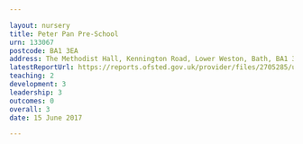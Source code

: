 ```yaml
---

layout: nursery
title: Peter Pan Pre-School
urn: 133067
postcode: BA1 3EA
address: The Methodist Hall, Kennington Road, Lower Weston, Bath, BA1 3EA
latestReportUrl: https://reports.ofsted.gov.uk/provider/files/2705285/urn/133067.pdf
teaching: 2
development: 3
leadership: 3
outcomes: 0
overall: 3
date: 15 June 2017

---
```

